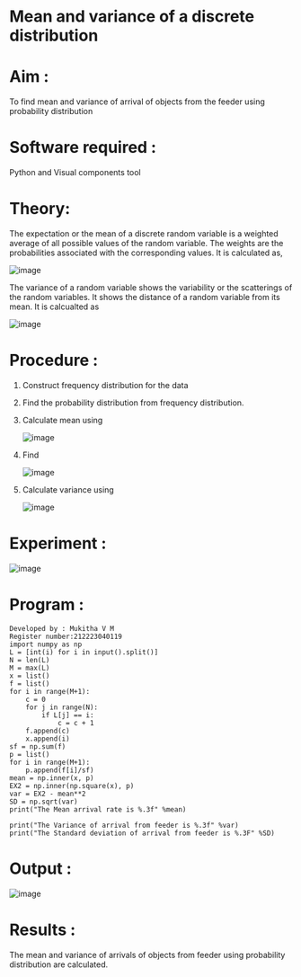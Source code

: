 #  Mean and variance of a discrete  distribution


# Aim : 

To find mean and variance of arrival of objects from the feeder using probability distribution


# Software required :  

Python and Visual components tool

# Theory:

The expectation or the mean of a discrete random variable is a weighted average of all possible
values of the random variable. The weights are the probabilities associated with the corresponding values. 
It is calculated as,

![image](https://user-images.githubusercontent.com/103921593/192938463-e34177f4-f188-48a0-bda2-8f6d1d660ed2.png)

The variance of a random variable shows the variability or the scatterings of the random variables.
It shows the distance of a random variable from its mean. It is calcualted as

![image](https://user-images.githubusercontent.com/103921593/192938695-99fedc01-34d5-4d36-84df-5880e766ed0c.png)


# Procedure :

1. Construct frequency distribution for the data

2. Find the  probability distribution from frequency distribution.

3. Calculate mean using 
   
   ![image](https://user-images.githubusercontent.com/103921593/192940431-03b81777-c54d-4286-b4f4-82dfe7666b4c.png)

4. Find  
   
      ![image](https://user-images.githubusercontent.com/103921593/192940255-2d9dd746-6875-4a6d-877b-6da6cdb96ab1.png)

5.  Calculate variance using 
  
      ![image](https://user-images.githubusercontent.com/103921593/192942852-913550a9-fabe-4a55-b956-0487b18bbd97.png)


# Experiment :

![image](https://user-images.githubusercontent.com/103921593/229993174-5b67e57e-3e01-4ac4-9f83-410a932b22bf.png)

# Program :

```
Developed by : Mukitha V M
Register number:212223040119
import numpy as np
L = [int(i) for i in input().split()]
N = len(L) 
M = max(L) 
x = list() 
f = list() 
for i in range(M+1):
    c = 0 
    for j in range(N):
        if L[j] == i: 
            c = c + 1 
    f.append(c)
    x.append(i) 
sf = np.sum(f)
p = list()
for i in range(M+1):
    p.append(f[i]/sf)
mean = np.inner(x, p) 
EX2 = np.inner(np.square(x), p) 
var = EX2 - mean**2 
SD = np.sqrt(var)
print("The Mean arrival rate is %.3f" %mean) 

print("The Variance of arrival from feeder is %.3f" %var)
print("The Standard deviation of arrival from feeder is %.3F" %SD)
```


# Output : 

![image](https://github.com/mukitha24/Mean-and-Variance/assets/154068225/c7a7ee9c-ffcd-48e0-9ae3-f21dee76b213)

# Results :
The mean and variance of arrivals of objects from feeder using probability distribution are calculated.



